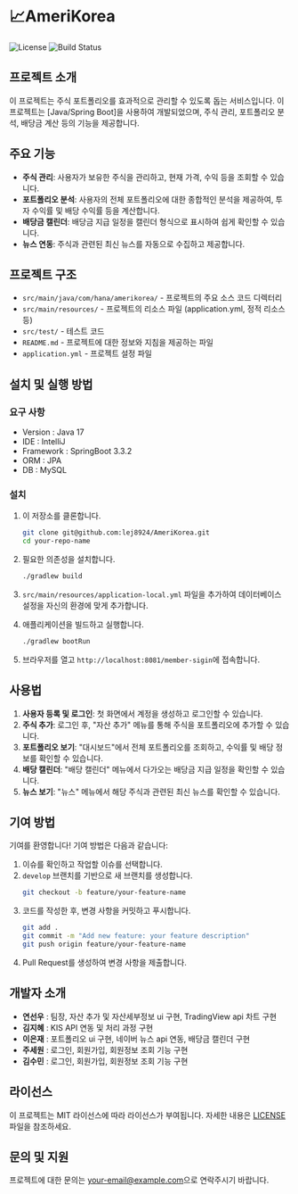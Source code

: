 
# :chart_with_upwards_trend:AmeriKorea

![License](https://img.shields.io/badge/license-MIT-blue)
![Build Status](https://img.shields.io/badge/build-passing-brightgreen)


## 프로젝트 소개

이 프로젝트는 주식 포트폴리오를 효과적으로 관리할 수 있도록 돕는 서비스입니다. 이 프로젝트는 [Java/Spring Boot]을 사용하여 개발되었으며, 주식 관리, 포트폴리오 분석, 배당금 계산 등의 기능을 제공합니다.

   
## 주요 기능

- **주식 관리**: 사용자가 보유한 주식을 관리하고, 현재 가격, 수익 등을 조회할 수 있습니다.
- **포트폴리오 분석**: 사용자의 전체 포트폴리오에 대한 종합적인 분석을 제공하여, 투자 수익률 및 배당 수익률 등을 계산합니다.
- **배당금 캘린더**: 배당금 지급 일정을 캘린더 형식으로 표시하여 쉽게 확인할 수 있습니다.
- **뉴스 연동**: 주식과 관련된 최신 뉴스를 자동으로 수집하고 제공합니다.



## 프로젝트 구조

- `src/main/java/com/hana/amerikorea/` - 프로젝트의 주요 소스 코드 디렉터리
- `src/main/resources/` - 프로젝트의 리소스 파일 (application.yml, 정적 리소스 등)
- `src/test/` - 테스트 코드
- `README.md` - 프로젝트에 대한 정보와 지침을 제공하는 파일
- `application.yml` - 프로젝트 설정 파일



## 설치 및 실행 방법

### 요구 사항

 - Version : Java 17
 - IDE : IntelliJ
 - Framework : SpringBoot  3.3.2
 - ORM : JPA
 - DB : MySQL


### 설치

1. 이 저장소를 클론합니다.
   ```bash
   git clone git@github.com:lej8924/AmeriKorea.git
   cd your-repo-name
   ```

2. 필요한 의존성을 설치합니다.
   ```bash
   ./gradlew build
   ```

3. `src/main/resources/application-local.yml` 파일을 추가하여 데이터베이스 설정을 자신의 환경에 맞게 추가합니다.

4. 애플리케이션을 빌드하고 실행합니다.
   ```bash
   ./gradlew bootRun
   ```

5. 브라우저를 열고 `http://localhost:8081/member-sigin`에 접속합니다.


## 사용법

1. **사용자 등록 및 로그인**: 첫 화면에서 계정을 생성하고 로그인할 수 있습니다.
2. **주식 추가**: 로그인 후, "자산 추가" 메뉴를 통해 주식을 포트폴리오에 추가할 수 있습니다.
3. **포트폴리오 보기**: "대시보드"에서 전체 포트폴리오를 조회하고, 수익률 및 배당 정보를 확인할 수 있습니다.
4. **배당 캘린더**: "배당 캘린더" 메뉴에서 다가오는 배당금 지급 일정을 확인할 수 있습니다.
5. **뉴스 보기**: "뉴스" 메뉴에서 해당 주식과 관련된 최신 뉴스를 확인할 수 있습니다.


## 기여 방법

기여를 환영합니다! 기여 방법은 다음과 같습니다:

1. 이슈를 확인하고 작업할 이슈를 선택합니다.
2. `develop` 브랜치를 기반으로 새 브랜치를 생성합니다.
   ```bash
   git checkout -b feature/your-feature-name
   ```
3. 코드를 작성한 후, 변경 사항을 커밋하고 푸시합니다.
   ```bash
   git add .
   git commit -m "Add new feature: your feature description"
   git push origin feature/your-feature-name
   ```
4. Pull Request를 생성하여 변경 사항을 제출합니다.

## 개발자 소개
 - **연선우** : 팀장, 자산 추가 및 자산세부정보 ui 구현, TradingView api 차트 구현
 - **김지혜** : KIS API 연동 및 처리 과정 구현
 - **이은재** : 포트폴리오 ui 구현, 네이버 뉴스 api 연동, 배당금 캘린더 구현
 - **주세원** : 로그인, 회원가입, 회원정보 조회 기능 구현
 - **김수민** : 로그인, 회원가입, 회원정보 조회 기능 구현

## 라이선스

이 프로젝트는 MIT 라이선스에 따라 라이선스가 부여됩니다. 자세한 내용은 [LICENSE](LICENSE) 파일을 참조하세요.

## 문의 및 지원

프로젝트에 대한 문의는 [your-email@example.com](mailto:your-email@example.com)으로 연락주시기 바랍니다.
